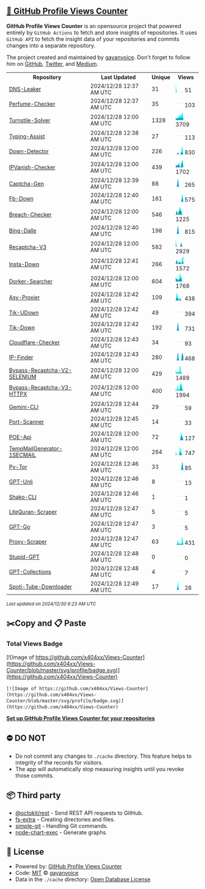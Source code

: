 ## [🚀 GitHub Profile Views Counter](https://github.com/gayanvoice/github-profile-views-counter)
**GitHub Profile Views Counter** is an opensource project that powered entirely by  `GitHub Actions` to fetch and store insights of repositories.
It uses `GitHub API` to fetch the insight data of your repositories and commits changes into a separate repository.

The project created and maintained by [gayanvoice](https://github.com/gayanvoice). Don't forget to follow him on [GitHub](https://github.com/gayanvoice), [Twitter](https://twitter.com/gayanvoice), and [Medium](https://gayanvoice.medium.com/).

<table>
	<tr>
		<th>
			Repository
		</th>
		<th>
			Last Updated
		</th>
		<th>
			Unique
		</th>
		<th>
			Views
		</th>
	</tr>
	<tr>
		<td>
			<a href="https://github.com/x404xx/Views-Counter/tree/master/readme/856564592/week.md">
				DNS-Leaker
			</a>
		</td>
		<td>
			2024/12/28 12:37 AM UTC
		</td>
		<td>
			31
		</td>
		<td>
			<img alt="Response time graph" src="https://github.com/x404xx/Views-Counter/raw/master/graph/856564592/small/week.png" height="20"> 51
		</td>
	</tr>
	<tr>
		<td>
			<a href="https://github.com/x404xx/Views-Counter/tree/master/readme/820940490/week.md">
				Perfume-Checker
			</a>
		</td>
		<td>
			2024/12/28 12:37 AM UTC
		</td>
		<td>
			35
		</td>
		<td>
			<img alt="Response time graph" src="https://github.com/x404xx/Views-Counter/raw/master/graph/820940490/small/week.png" height="20"> 103
		</td>
	</tr>
	<tr>
		<td>
			<a href="https://github.com/x404xx/Views-Counter/tree/master/readme/810632761/week.md">
				Turnstile-Solver
			</a>
		</td>
		<td>
			2024/12/28 12:00 AM UTC
		</td>
		<td>
			1328
		</td>
		<td>
			<img alt="Response time graph" src="https://github.com/x404xx/Views-Counter/raw/master/graph/810632761/small/week.png" height="20"> 3709
		</td>
	</tr>
	<tr>
		<td>
			<a href="https://github.com/x404xx/Views-Counter/tree/master/readme/809909218/week.md">
				Typing-Assist
			</a>
		</td>
		<td>
			2024/12/28 12:38 AM UTC
		</td>
		<td>
			27
		</td>
		<td>
			<img alt="Response time graph" src="https://github.com/x404xx/Views-Counter/raw/master/graph/809909218/small/week.png" height="20"> 113
		</td>
	</tr>
	<tr>
		<td>
			<a href="https://github.com/x404xx/Views-Counter/tree/master/readme/808330638/week.md">
				Down-Detector
			</a>
		</td>
		<td>
			2024/12/28 12:00 AM UTC
		</td>
		<td>
			226
		</td>
		<td>
			<img alt="Response time graph" src="https://github.com/x404xx/Views-Counter/raw/master/graph/808330638/small/week.png" height="20"> 830
		</td>
	</tr>
	<tr>
		<td>
			<a href="https://github.com/x404xx/Views-Counter/tree/master/readme/804601708/week.md">
				IPVanish-Checker
			</a>
		</td>
		<td>
			2024/12/28 12:00 AM UTC
		</td>
		<td>
			439
		</td>
		<td>
			<img alt="Response time graph" src="https://github.com/x404xx/Views-Counter/raw/master/graph/804601708/small/week.png" height="20"> 1702
		</td>
	</tr>
	<tr>
		<td>
			<a href="https://github.com/x404xx/Views-Counter/tree/master/readme/804563219/week.md">
				Captcha-Gen
			</a>
		</td>
		<td>
			2024/12/28 12:39 AM UTC
		</td>
		<td>
			88
		</td>
		<td>
			<img alt="Response time graph" src="https://github.com/x404xx/Views-Counter/raw/master/graph/804563219/small/week.png" height="20"> 265
		</td>
	</tr>
	<tr>
		<td>
			<a href="https://github.com/x404xx/Views-Counter/tree/master/readme/800226468/week.md">
				Fb-Down
			</a>
		</td>
		<td>
			2024/12/28 12:40 AM UTC
		</td>
		<td>
			161
		</td>
		<td>
			<img alt="Response time graph" src="https://github.com/x404xx/Views-Counter/raw/master/graph/800226468/small/week.png" height="20"> 575
		</td>
	</tr>
	<tr>
		<td>
			<a href="https://github.com/x404xx/Views-Counter/tree/master/readme/797996315/week.md">
				Breach-Checker
			</a>
		</td>
		<td>
			2024/12/28 12:00 AM UTC
		</td>
		<td>
			546
		</td>
		<td>
			<img alt="Response time graph" src="https://github.com/x404xx/Views-Counter/raw/master/graph/797996315/small/week.png" height="20"> 1225
		</td>
	</tr>
	<tr>
		<td>
			<a href="https://github.com/x404xx/Views-Counter/tree/master/readme/797383468/week.md">
				Bing-Dalle
			</a>
		</td>
		<td>
			2024/12/28 12:40 AM UTC
		</td>
		<td>
			198
		</td>
		<td>
			<img alt="Response time graph" src="https://github.com/x404xx/Views-Counter/raw/master/graph/797383468/small/week.png" height="20"> 815
		</td>
	</tr>
	<tr>
		<td>
			<a href="https://github.com/x404xx/Views-Counter/tree/master/readme/796135185/week.md">
				Recaptcha-V3
			</a>
		</td>
		<td>
			2024/12/28 12:00 AM UTC
		</td>
		<td>
			582
		</td>
		<td>
			<img alt="Response time graph" src="https://github.com/x404xx/Views-Counter/raw/master/graph/796135185/small/week.png" height="20"> 2929
		</td>
	</tr>
	<tr>
		<td>
			<a href="https://github.com/x404xx/Views-Counter/tree/master/readme/791634330/week.md">
				Insta-Down
			</a>
		</td>
		<td>
			2024/12/28 12:41 AM UTC
		</td>
		<td>
			266
		</td>
		<td>
			<img alt="Response time graph" src="https://github.com/x404xx/Views-Counter/raw/master/graph/791634330/small/week.png" height="20"> 1572
		</td>
	</tr>
	<tr>
		<td>
			<a href="https://github.com/x404xx/Views-Counter/tree/master/readme/655956330/week.md">
				Dorker-Searcher
			</a>
		</td>
		<td>
			2024/12/28 12:00 AM UTC
		</td>
		<td>
			604
		</td>
		<td>
			<img alt="Response time graph" src="https://github.com/x404xx/Views-Counter/raw/master/graph/655956330/small/week.png" height="20"> 1768
		</td>
	</tr>
	<tr>
		<td>
			<a href="https://github.com/x404xx/Views-Counter/tree/master/readme/717643978/week.md">
				Asy-Proxier
			</a>
		</td>
		<td>
			2024/12/28 12:42 AM UTC
		</td>
		<td>
			109
		</td>
		<td>
			<img alt="Response time graph" src="https://github.com/x404xx/Views-Counter/raw/master/graph/717643978/small/week.png" height="20"> 438
		</td>
	</tr>
	<tr>
		<td>
			<a href="https://github.com/x404xx/Views-Counter/tree/master/readme/734995621/week.md">
				Tik-UDown
			</a>
		</td>
		<td>
			2024/12/28 12:42 AM UTC
		</td>
		<td>
			49
		</td>
		<td>
			<img alt="Response time graph" src="https://github.com/x404xx/Views-Counter/raw/master/graph/734995621/small/week.png" height="20"> 394
		</td>
	</tr>
	<tr>
		<td>
			<a href="https://github.com/x404xx/Views-Counter/tree/master/readme/725502998/week.md">
				Tik-Down
			</a>
		</td>
		<td>
			2024/12/28 12:42 AM UTC
		</td>
		<td>
			192
		</td>
		<td>
			<img alt="Response time graph" src="https://github.com/x404xx/Views-Counter/raw/master/graph/725502998/small/week.png" height="20"> 731
		</td>
	</tr>
	<tr>
		<td>
			<a href="https://github.com/x404xx/Views-Counter/tree/master/readme/657516822/week.md">
				Cloudflare-Checker
			</a>
		</td>
		<td>
			2024/12/28 12:43 AM UTC
		</td>
		<td>
			34
		</td>
		<td>
			<img alt="Response time graph" src="https://github.com/x404xx/Views-Counter/raw/master/graph/657516822/small/week.png" height="20"> 93
		</td>
	</tr>
	<tr>
		<td>
			<a href="https://github.com/x404xx/Views-Counter/tree/master/readme/659024624/week.md">
				IP-Finder
			</a>
		</td>
		<td>
			2024/12/28 12:43 AM UTC
		</td>
		<td>
			280
		</td>
		<td>
			<img alt="Response time graph" src="https://github.com/x404xx/Views-Counter/raw/master/graph/659024624/small/week.png" height="20"> 468
		</td>
	</tr>
	<tr>
		<td>
			<a href="https://github.com/x404xx/Views-Counter/tree/master/readme/568649324/week.md">
				Bypass-Recaptcha-V2-SELENIUM
			</a>
		</td>
		<td>
			2024/12/28 12:00 AM UTC
		</td>
		<td>
			429
		</td>
		<td>
			<img alt="Response time graph" src="https://github.com/x404xx/Views-Counter/raw/master/graph/568649324/small/week.png" height="20"> 1489
		</td>
	</tr>
	<tr>
		<td>
			<a href="https://github.com/x404xx/Views-Counter/tree/master/readme/569869500/week.md">
				Bypass-Recaptcha-V3-HTTPX
			</a>
		</td>
		<td>
			2024/12/28 12:00 AM UTC
		</td>
		<td>
			400
		</td>
		<td>
			<img alt="Response time graph" src="https://github.com/x404xx/Views-Counter/raw/master/graph/569869500/small/week.png" height="20"> 1994
		</td>
	</tr>
	<tr>
		<td>
			<a href="https://github.com/x404xx/Views-Counter/tree/master/readme/642893512/week.md">
				Gemini-CLI
			</a>
		</td>
		<td>
			2024/12/28 12:44 AM UTC
		</td>
		<td>
			29
		</td>
		<td>
			<img alt="Response time graph" src="https://github.com/x404xx/Views-Counter/raw/master/graph/642893512/small/week.png" height="20"> 59
		</td>
	</tr>
	<tr>
		<td>
			<a href="https://github.com/x404xx/Views-Counter/tree/master/readme/718872300/week.md">
				Port-Scanner
			</a>
		</td>
		<td>
			2024/12/28 12:45 AM UTC
		</td>
		<td>
			14
		</td>
		<td>
			<img alt="Response time graph" src="https://github.com/x404xx/Views-Counter/raw/master/graph/718872300/small/week.png" height="20"> 33
		</td>
	</tr>
	<tr>
		<td>
			<a href="https://github.com/x404xx/Views-Counter/tree/master/readme/645990816/week.md">
				POE-Api
			</a>
		</td>
		<td>
			2024/12/28 12:00 AM UTC
		</td>
		<td>
			72
		</td>
		<td>
			<img alt="Response time graph" src="https://github.com/x404xx/Views-Counter/raw/master/graph/645990816/small/week.png" height="20"> 127
		</td>
	</tr>
	<tr>
		<td>
			<a href="https://github.com/x404xx/Views-Counter/tree/master/readme/573308126/week.md">
				TempMailGenerator-1SECMAIL
			</a>
		</td>
		<td>
			2024/12/28 12:00 AM UTC
		</td>
		<td>
			264
		</td>
		<td>
			<img alt="Response time graph" src="https://github.com/x404xx/Views-Counter/raw/master/graph/573308126/small/week.png" height="20"> 747
		</td>
	</tr>
	<tr>
		<td>
			<a href="https://github.com/x404xx/Views-Counter/tree/master/readme/680694353/week.md">
				Py-Tor
			</a>
		</td>
		<td>
			2024/12/28 12:46 AM UTC
		</td>
		<td>
			33
		</td>
		<td>
			<img alt="Response time graph" src="https://github.com/x404xx/Views-Counter/raw/master/graph/680694353/small/week.png" height="20"> 85
		</td>
	</tr>
	<tr>
		<td>
			<a href="https://github.com/x404xx/Views-Counter/tree/master/readme/645056894/week.md">
				GPT-Unli
			</a>
		</td>
		<td>
			2024/12/28 12:46 AM UTC
		</td>
		<td>
			8
		</td>
		<td>
			<img alt="Response time graph" src="https://github.com/x404xx/Views-Counter/raw/master/graph/645056894/small/week.png" height="20"> 13
		</td>
	</tr>
	<tr>
		<td>
			<a href="https://github.com/x404xx/Views-Counter/tree/master/readme/644115755/week.md">
				Shako-CLI
			</a>
		</td>
		<td>
			2024/12/28 12:46 AM UTC
		</td>
		<td>
			1
		</td>
		<td>
			<img alt="Response time graph" src="https://github.com/x404xx/Views-Counter/raw/master/graph/644115755/small/week.png" height="20"> 1
		</td>
	</tr>
	<tr>
		<td>
			<a href="https://github.com/x404xx/Views-Counter/tree/master/readme/664115134/week.md">
				LiteQuran-Scraper
			</a>
		</td>
		<td>
			2024/12/28 12:47 AM UTC
		</td>
		<td>
			5
		</td>
		<td>
			<img alt="Response time graph" src="https://github.com/x404xx/Views-Counter/raw/master/graph/664115134/small/week.png" height="20"> 5
		</td>
	</tr>
	<tr>
		<td>
			<a href="https://github.com/x404xx/Views-Counter/tree/master/readme/645064493/week.md">
				GPT-Go
			</a>
		</td>
		<td>
			2024/12/28 12:47 AM UTC
		</td>
		<td>
			3
		</td>
		<td>
			<img alt="Response time graph" src="https://github.com/x404xx/Views-Counter/raw/master/graph/645064493/small/week.png" height="20"> 5
		</td>
	</tr>
	<tr>
		<td>
			<a href="https://github.com/x404xx/Views-Counter/tree/master/readme/569889698/week.md">
				Proxy-Scraper
			</a>
		</td>
		<td>
			2024/12/28 12:47 AM UTC
		</td>
		<td>
			63
		</td>
		<td>
			<img alt="Response time graph" src="https://github.com/x404xx/Views-Counter/raw/master/graph/569889698/small/week.png" height="20"> 431
		</td>
	</tr>
	<tr>
		<td>
			<a href="https://github.com/x404xx/Views-Counter/tree/master/readme/647790552/week.md">
				Stupid-GPT
			</a>
		</td>
		<td>
			2024/12/28 12:48 AM UTC
		</td>
		<td>
			0
		</td>
		<td>
			<img alt="Response time graph" src="https://github.com/x404xx/Views-Counter/raw/master/graph/647790552/small/week.png" height="20"> 0
		</td>
	</tr>
	<tr>
		<td>
			<a href="https://github.com/x404xx/Views-Counter/tree/master/readme/646588021/week.md">
				GPT-Collections
			</a>
		</td>
		<td>
			2024/12/28 12:48 AM UTC
		</td>
		<td>
			4
		</td>
		<td>
			<img alt="Response time graph" src="https://github.com/x404xx/Views-Counter/raw/master/graph/646588021/small/week.png" height="20"> 7
		</td>
	</tr>
	<tr>
		<td>
			<a href="https://github.com/x404xx/Views-Counter/tree/master/readme/640534444/week.md">
				Spoti-Tube-Downloader
			</a>
		</td>
		<td>
			2024/12/28 12:49 AM UTC
		</td>
		<td>
			17
		</td>
		<td>
			<img alt="Response time graph" src="https://github.com/x404xx/Views-Counter/raw/master/graph/640534444/small/week.png" height="20"> 28
		</td>
	</tr>
</table>

<small><i>Last updated on 2024/12/30 6:23 AM UTC</i></small>

## ✂️Copy and 📋 Paste
### Total Views Badge
[![Image of https://github.com/x404xx/Views-Counter](https://github.com/x404xx/Views-Counter/blob/master/svg/profile/badge.svg)](https://github.com/x404xx/Views-Counter)

```readme
[![Image of https://github.com/x404xx/Views-Counter](https://github.com/x404xx/Views-Counter/blob/master/svg/profile/badge.svg)](https://github.com/x404xx/Views-Counter)
```
[**Set up GitHub Profile Views Counter for your repositories**](https://github.com/gayanvoice/github-profile-views-counter)
## ⛔ DO NOT
- Do not commit any changes to `./cache` directory. This feature helps to integrity of the records for visitors.
- The app will automatically stop measuring insights until you revoke those commits.
## 📦 Third party

- [@octokit/rest](https://www.npmjs.com/package/@octokit/rest) - Send REST API requests to GitHub.
- [fs-extra](https://www.npmjs.com/package/fs-extra) - Creating directories and files.
- [simple-git](https://www.npmjs.com/package/simple-git) - Handling Git commands.
- [node-chart-exec](https://www.npmjs.com/package/node-chart-exec) - Generate graphs.
## 📄 License
- Powered by: [GitHub Profile Views Counter](https://github.com/gayanvoice/github-profile-views-counter)
- Code: [MIT](./LICENSE) © [gayanvoice](https://github.com/gayanvoice)
- Data in the `./cache` directory: [Open Database License](https://opendatacommons.org/licenses/odbl/1-0/)